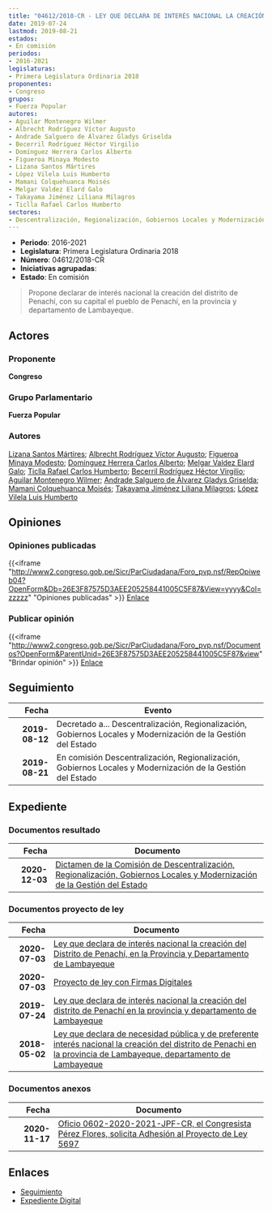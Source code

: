 ```yaml
---
title: "04612/2018-CR - LEY QUE DECLARA DE INTERÉS NACIONAL LA CREACIÓN DEL DISTRITO DE PENACHÍ EN LA PROVINCIA Y DEPARTAMENTO DE LAMBAYEQUE"
date: 2019-07-24
lastmod: 2019-08-21
estados:
- En comisión
periodos:
- 2016-2021
legislaturas:
- Primera Legislatura Ordinaria 2018
proponentes:
- Congreso
grupos:
- Fuerza Popular
autores:
- Aguilar Montenegro Wilmer
- Albrecht Rodríguez Víctor Augusto
- Andrade Salguero de Álvarez Gladys Griselda
- Becerril Rodríguez Héctor Virgilio
- Domínguez Herrera Carlos Alberto
- Figueroa Minaya Modesto
- Lizana Santos Mártires
- López Vilela Luis Humberto
- Mamani Colquehuanca Moisés
- Melgar Valdez Elard Galo
- Takayama Jiménez Liliana Milagros
- Ticlla Rafael Carlos Humberto
sectores:
- Descentralización, Regionalización, Gobiernos Locales y Modernización de la Gestión del Estado
---
```

- **Periodo**: 2016-2021
- **Legislatura**: Primera Legislatura Ordinaria 2018
- **Número**: 04612/2018-CR
- **Iniciativas agrupadas**: 
- **Estado**: En comisión

> Propone declarar de interés nacional la creación del distrito de Penachí, con su capital el pueblo de Penachí, en la provincia y departamento de Lambayeque.


## Actores

### Proponente

**Congreso**

### Grupo Parlamentario

**Fuerza Popular**

### Autores

[Lizana Santos Mártires](mailto:mailto:mlizana@congreso.gob.pe); [Albrecht Rodríguez Víctor Augusto](mailto:mailto:valbrecht@congreso.gob.pe); [Figueroa Minaya Modesto](mailto:mailto:mfigueroam@congreso.gob.pe); [Domínguez Herrera Carlos Alberto](mailto:mailto:cdominguez@congreso.gob.pe); [Melgar Valdez Elard Galo](mailto:mailto:emelgar@congreso.gob.pe); [Ticlla Rafael Carlos Humberto](mailto:mailto:cticlla@congreso.gob.pe); [Becerril Rodríguez Héctor Virgilio](mailto:mailto:hbecerril@congreso.gob.pe); [Aguilar Montenegro Wilmer](mailto:mailto:waguilar@congreso.gob.pe); [Andrade Salguero de Álvarez Gladys Griselda](mailto:mailto:gandrade@congreso.gob.pe); [Mamani Colquehuanca Moisés](mailto:mailto:mmamani@congreso.gob.pe); [Takayama Jiménez Liliana Milagros](mailto:mailto:ltakayama@congreso.gob.pe); [López Vilela Luis Humberto](mailto:mailto:llopezv@congreso.gob.pe)

## Opiniones

### Opiniones publicadas

{{<iframe "http://www2.congreso.gob.pe/Sicr/ParCiudadana/Foro_pvp.nsf/RepOpiweb04?OpenForm&Db=26E3F87575D3AEE205258441005C5F87&View=yyyy&Col=zzzzz" "Opiniones publicadas" >}}
[Enlace](http://www2.congreso.gob.pe/Sicr/ParCiudadana/Foro_pvp.nsf/RepOpiweb04?OpenForm&Db=26E3F87575D3AEE205258441005C5F87&View=yyyy&Col=zzzzz)

### Publicar opinión

{{<iframe "http://www2.congreso.gob.pe/Sicr/ParCiudadana/Foro_pvp.nsf/Documentos?OpenForm&ParentUnid=26E3F87575D3AEE205258441005C5F87&view" "Brindar opinión" >}}
[Enlace](http://www2.congreso.gob.pe/Sicr/ParCiudadana/Foro_pvp.nsf/Documentos?OpenForm&ParentUnid=26E3F87575D3AEE205258441005C5F87&view)


## Seguimiento

| Fecha | Evento |
|------:|--------|
| **2019-08-12** | Decretado a... Descentralización, Regionalización, Gobiernos Locales y Modernización de la Gestión del Estado |
| **2019-08-21** | En comisión Descentralización, Regionalización, Gobiernos Locales y Modernización de la Gestión del Estado |

## Expediente

### Documentos resultado

| Fecha | Documento |
|------:|-----------|
| **2020-12-03** | [Dictamen de la Comisión de Descentralización, Regionalización, Gobiernos Locales y Modernización de la Gestión del Estado](https://leyes.congreso.gob.pe/Documentos/2016_2021/Dictamenes/Proyectos_de_Ley/02787DC08MAY-20201203.pdf) |

### Documentos proyecto de ley

| Fecha | Documento |
|------:|-----------|
| **2020-07-03** | [Ley que declara de interés nacional la creación del Distrito de Penachí, en la Provincia y Departamento de Lambayeque](http://www.leyes.congreso.gob.pe/Documentos/2016_2021/Proyectos_de_Ley_y_de_Resoluciones_Legislativas/PL05697-20200703.pdf) |
| **2020-07-03** | [Proyecto de ley con Firmas Digitales](http://www.leyes.congreso.gob.pe/Documentos/2016_2021/Proyectos_de_Ley_y_de_Resoluciones_Legislativas/Proyectos_Firmas_digitales/PL05697.pdf) |
| **2019-07-24** | [Ley que declara de interés nacional la creación del distrito de Penachí en la provincia y departamento de Lambayeque](http://www.leyes.congreso.gob.pe/Documentos/2016_2021/Proyectos_de_Ley_y_de_Resoluciones_Legislativas/PL0461220190724.pdf) |
| **2018-05-02** | [Ley que declara de necesidad pública y de preferente interés nacional la creación del distrito de Penachi en la provincia de Lambayeque, departamento de Lambayeque](http://www.leyes.congreso.gob.pe/Documentos/2016_2021/Proyectos_de_Ley_y_de_Resoluciones_Legislativas/PL0277520180424.pdf) |

### Documentos anexos

| Fecha | Documento |
|------:|-----------|
| **2020-11-17** | [Oficio 0602-2020-2021-JPF-CR, el Congresista Pérez Flores, solicita Adhesión al Proyecto de Ley 5697](https://leyes.congreso.gob.pe/Documentos/2016_2021/Adhesiones/Proyectos_de_Ley/OFICIO-0620-2020-2021-JPF-CR.pdf) |

## Enlaces

- [Seguimiento](http://www2.congreso.gob.pe/Sicr/TraDocEstProc/CLProLey2016.nsf/f7fff46988ca05b1052578e100829cc7/d07a38d7f5fece7a052584410061cead?OpenDocument)
- [Expediente Digital](http://www2.congreso.gob.pe/Sicr/TraDocEstProc/Expvirt_2011.nsf/visbusqptramdoc1621/04612?opendocument)

